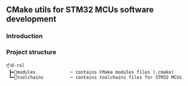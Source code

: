 ## CMake utils for STM32 MCUs software development

### Introduction

### Project structure
```
📦d-ral
 ┣━📂modules             ─ contains CMake modules files (.cmake)
 ┗━📂toolchains          ─ contains toolchains files for STM32 MCUs
```
